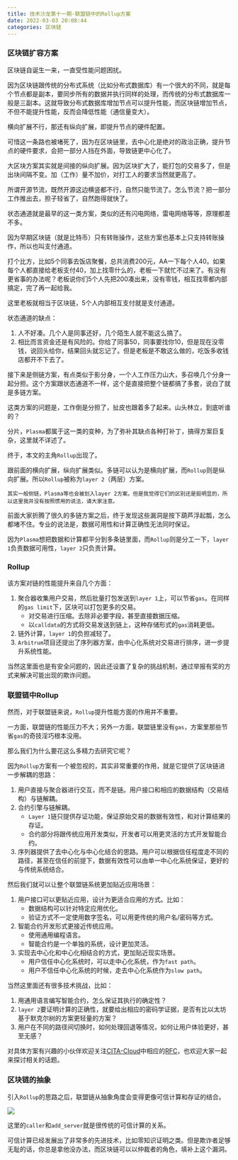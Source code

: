 ```yaml
---
title: 技术沙龙第十一期-联盟链中的Rollup方案
date: 2022-03-03 20:08:44
categories: 区块链
---
```


### 区块链扩容方案

区块链自诞生一来，一直受性能问题困扰。

因为区块链跟传统的分布式系统（比如分布式数据库）有一个很大的不同，就是每个节点都是副本，要同步所有的数据并执行同样的处理，而传统的分布式数据库一般是三副本。这就导致分布式数据库增加节点可以提升性能，而区块链增加节点，不但不能提升性能，反而会降低性能（通信量变大）。

横向扩展不行，那还有纵向扩展，即提升节点的硬件配置。

可惜这一条路也被堵死了，因为在区块链里，去中心化是绝对的政治正确，提升节点的硬件要求，会把一部分人挡在外面，导致链更中心化了。

大区块方案其实就是间接的纵向扩展。因为区块扩大了，能打包的交易多了，但是出块间隔不变。加（工作）量不加价，对打工人的要求当然就更高了。

所谓开源节流，既然开源这边横竖都不行，自然只能节流了。怎么节流？把一部分工作推出去，担子轻省了，自然跑得就快了。

状态通道就是最早的这一类方案，类似的还有闪电网络，雷电网络等等，原理都差不多。

因为早期区块链（就是比特币）只有转账操作，这些方案也基本上只支持转账操作，所以也叫支付通道。

打个比方，比如5个同事去饭店聚餐，总共消费200元，AA一下每个人40。如果每个人都直接给老板支付40，加上找零什么的，老板一下就忙不过来了。有没有更省事的办法呢？老板说你们5个人先把200凑出来，没有零钱，相互找零都内部搞定，完了再一起给我。

这里老板就相当于区块链，5个人内部相互支付就是支付通道。

状态通道的缺点：

1. 人不好凑。几个人是同事还好，几个陌生人就不能这么搞了。
2. 相比而言资金还是有风险的。你给了同事50，同事要找你10，但是现在没零钱，说回头给你，结果回头就忘记了。但是老板是不敢这么做的，吃饭多收钱店都开不下去了。

接下来是侧链方案，有点类似于影分身，一个人工作压力山大，多召唤几个分身一起分担。这个方案跟状态通道不一样，这个是直接把整个链都搞了多套，说白了就是多链方案。

这类方案的问题是，工作倒是分担了，扯皮也跟着多了起来。山头林立，到底听谁的？

分片，`Plasma`都属于这一类的变种，为了弥补其缺点各种打补丁，搞得方案巨复杂，这里就不详述了。

终于，本文的主角`Rollup`出现了。

跟前面的横向扩展，纵向扩展类似。多链可以认为是横向扩展，而`Rollup`则是纵向扩展。所以`Rollup`被称为`layer 2`（两层）方案。

```
其实一般侧链，Plasma等也会被划入layer 2方案。但是我觉得它们的区别还是挺明显的，所以这里我并没有按照惯用的说法，请大家注意。
```

前面大家折腾了很久的多链方案之后，终于发现这些漏洞是按下葫芦浮起瓢，怎么都堵不住。专业的说法是，数据可用性和计算正确性无法同时保证。

因为`Plasma`想把数据和计算都平分到多条链里面，而`Rollup`则是分工一下，`layer 1`负责数据可用性，`layer 2`只负责计算。

### Rollup

该方案对链的性能提升来自几个方面：

1. 聚合器收集用户交易，然后批量打包发送到`layer 1`上，可以节省`gas`。在同样的`gas limit`下，区块可以打包更多的交易。
    * 对交易进行压缩。去除非必要字段，甚至直接数据压缩。
    * 以`calldata`的方式将交易发送到链上，这种存储形式的`gas`消耗更低。
2. 链外计算，`layer 1`的负担减轻了。
3. `Arbitrum`项目还提出了序列器方案，由中心化系统对交易进行排序，进一步提升系统性能。

当然这里面也是有安全问题的，因此还设置了复杂的挑战机制，通过举报有奖的方式来解决可能出现的欺诈问题。

### 联盟链中Rollup

然而，对于联盟链来说，`Rollup`提升性能方面的作用并不重要。

一方面，联盟链的性能压力不大；另外一方面，联盟链里没有`gas`，方案里那些节省`gas`的奇技淫巧根本没用。

那么我们为什么要花这么多精力去研究它呢？

因为`Rollup`方案有一个被忽视的，其实非常重要的作用，就是它提供了区块链进一步解耦的思路：

1. 用户直接与聚合器进行交互，而不是链。用户接口和相应的数据结构（交易结构）与链解耦。
2. 合约引擎与链解耦。
    * `Layer 1`链只提供存证功能，保证原始交易的数据有效性，和对计算结果的存证。
    * 合约部分将跟传统应用开发类似，开发者可以用更灵活的方式开发智能合约。
3. 序列器提供了去中心化与中心化结合的思路。用户可以根据信任程度走不同的路径，甚至在信任的前提下，数据有效性可以由单一中心化系统保证，更好的与传统系统结合。

然后我们就可以让整个联盟链系统更加贴近应用场景：

1. 用户接口可以更贴近应用，设计为更适合应用的方式。比如：
    * 数据结构可以针对特定应用优化。
    * 验证方式不一定使用数字签名，可以用更传统的用户名/密码等方式。
2. 智能合约开发形式更接近传统应用。
    * 使用通用编程语言。
    * 智能合约是一个单独的系统，设计更加灵活。
3. 实现去中心化和中心化相结合的方式，更加贴近现实场景。
    * 用户信任中心化系统时，可以走中心化系统，作为`fast path`。
    * 用户不信任中心化系统的时候，走去中心化系统作为`slow path`。

当然这里面还有很多技术挑战，比如：

1. 用通用语言编写智能合约，怎么保证其执行的确定性？
2. `layer 2`要证明计算的正确性，就要给出相应的密码学证据，是否有比以太坊基于默克尔树的方案更轻量的方案？
3. 用户在不同的路径间切换时，如何处理回退等情况，如何让用户体验更好，甚至无感？

对具体方案有兴趣的小伙伴欢迎关注[CITA-Cloud](https://github.com/cita-cloud)中相应的[RFC](https://github.com/cita-cloud/rfcs/pull/10/files)，也欢迎大家一起来探讨相关的话题。

### 区块链的抽象

引入`Rollup`的思路之后，联盟链从抽象角度会变得更像可信计算和存证的结合。

![](rollup.png)

这里的`caller`和`add_server`就是很传统的可信计算的关系。

可信计算已经发展出了非常多的先进技术，比如零知识证明之类。但是欺诈者足够无耻的话，你总是拿他没办法，而区块链可以以仲裁者的角色，填补上这个漏洞。
